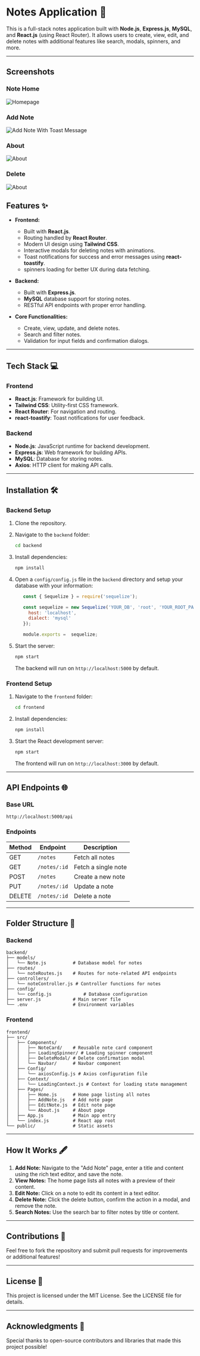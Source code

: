 # Notes Application 📝

This is a full-stack notes application built with **Node.js**, **Express.js**, **MySQL**, and **React.js** (using React Router). It allows users to create, view, edit, and delete notes with additional features like search, modals, spinners, and more.

---

## Screenshots

### Note Home

![Homepage](preview/notes-home.png)

### Add Note

![Add Note With Toast Message](preview/add-note.png)

### About

![About](preview/notes-about.png)

### Delete

![About](preview/note-delete-modal.png)

## Features ✨

- **Frontend:**
  - Built with **React.js**.
  - Routing handled by **React Router**.
  - Modern UI design using **Tailwind CSS**.
  - Interactive modals for deleting notes with animations.
  - Toast notifications for success and error messages using **react-toastify**.
  - spinners loading for better UX during data fetching.

- **Backend:**
  - Built with **Express.js**.
  - **MySQL** database support for storing notes.
  - RESTful API endpoints with proper error handling.

- **Core Functionalities:**
  - Create, view, update, and delete notes.
  - Search and filter notes.
  - Validation for input fields and confirmation dialogs.

---

## Tech Stack 💻

### Frontend
- **React.js**: Framework for building UI.
- **Tailwind CSS**: Utility-first CSS framework.
- **React Router**: For navigation and routing.
- **react-toastify**: Toast notifications for user feedback.

### Backend
- **Node.js**: JavaScript runtime for backend development.
- **Express.js**: Web framework for building APIs.
- **MySQL**: Database for storing notes.
- **Axios**: HTTP client for making API calls.

---

## Installation 🛠️

### Backend Setup
1. Clone the repository.
2. Navigate to the `backend` folder:

   ```bash
   cd backend
   ```

3. Install dependencies:

   ```bash
   npm install
   ```

4. Open a `config/config.js` file in the `backend` directory and setup your database with your information:

   ```js
      const { Sequelize } = require('sequelize');

      const sequelize = new Sequelize('YOUR_DB', 'root', 'YOUR_ROOT_PASSWORD', {
        host: 'localhost',
        dialect: 'mysql'
      });

      module.exports =  sequelize;
   ```

5. Start the server:

   ```bash
   npm start
   ```

   The backend will run on `http://localhost:5000` by default.

### Frontend Setup
1. Navigate to the `frontend` folder:

   ```bash
   cd frontend
   ```

2. Install dependencies:

   ```bash
   npm install
   ```

3. Start the React development server:

   ```bash
   npm start
   ```

   The frontend will run on `http://localhost:3000` by default.

---

## API Endpoints 🌐

### Base URL
`http://localhost:5000/api`

### Endpoints
| Method | Endpoint         | Description          |
|--------|------------------|----------------------|
| GET    | `/notes`         | Fetch all notes      |
| GET    | `/notes/:id`     | Fetch a single note  |
| POST   | `/notes`         | Create a new note    |
| PUT    | `/notes/:id`     | Update a note        |
| DELETE | `/notes/:id`     | Delete a note        |

---

## Folder Structure 📂

### Backend
```
backend/
├── models/
│   └── Note.js          # Database model for notes
├── routes/
│   └── noteRoutes.js    # Routes for note-related API endpoints
├── controllers/
│   └── noteController.js # Controller functions for notes
├── config/
│   └── config.js            # Database configuration
├── server.js            # Main server file
└── .env                 # Environment variables
```

### Frontend
```
frontend/
├── src/
│   ├── Components/
│   │   ├── NoteCard/    # Reusable note card component
│   │   ├── LoadingSpinner/ # Loading spinner component
│   │   ├── DeleteModal/ # Delete confirmation modal
│   │   └── Navbar/      # Navbar component
│   ├── Config/
│   │   └── axiosConfig.js # Axios configuration file
│   ├── Context/
│   │   └── LoadingContext.js # Context for loading state management
│   ├── Pages/
│   │   ├── Home.js      # Home page listing all notes
│   │   ├── AddNote.js   # Add note page
│   │   ├── EditNote.js  # Edit note page
│   │   └── About.js     # About page
│   ├── App.js           # Main app entry
│   └── index.js         # React app root
└── public/              # Static assets
```

---

## How It Works 🖋️

1. **Add Note:** Navigate to the "Add Note" page, enter a title and content using the rich text editor, and save the note.
2. **View Notes:** The home page lists all notes with a preview of their content.
3. **Edit Note:** Click on a note to edit its content in a text editor.
4. **Delete Note:** Click the delete button, confirm the action in a modal, and remove the note.
5. **Search Notes:** Use the search bar to filter notes by title or content.

---

## Contributions 🤝
Feel free to fork the repository and submit pull requests for improvements or additional features!

---

## License 📜
This project is licensed under the MIT License. See the LICENSE file for details.

---

## Acknowledgments 🙌
Special thanks to open-source contributors and libraries that made this project possible!